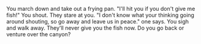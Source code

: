 You march down and take out a frying pan. "I'll hit you if you don't give me
fish!" You shout. They stare at you. "I don't know what your thinking going
around shouting, so go away and leave us in peace." one says. You sigh and walk
away. They'll never give you the fish now. Do you go back or venture over the
canyon?
